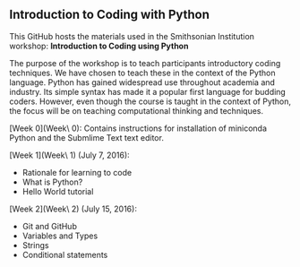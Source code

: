 ## Introduction to Coding with Python

This GitHub hosts the materials used in the Smithsonian Institution workshop: **Introduction to Coding using Python**

The purpose of the workshop is to teach participants introductory coding techniques. We have chosen to teach these in the context of the Python language. Python has gained widespread use throughout academia and industry. Its simple syntax has made it a popular first language for budding coders. However, even though the course is taught in the context of Python, the focus will be on teaching computational thinking and techniques.

[Week 0](Week\ 0): Contains instructions for installation of miniconda Python and the Submlime Text text editor.

[Week 1](Week\ 1) (July 7, 2016): 
* Rationale for learning to code
* What is Python?
* Hello World tutorial

[Week 2](Week\ 2) (July 15, 2016):
* Git and GitHub
* Variables and Types
* Strings
* Conditional statements